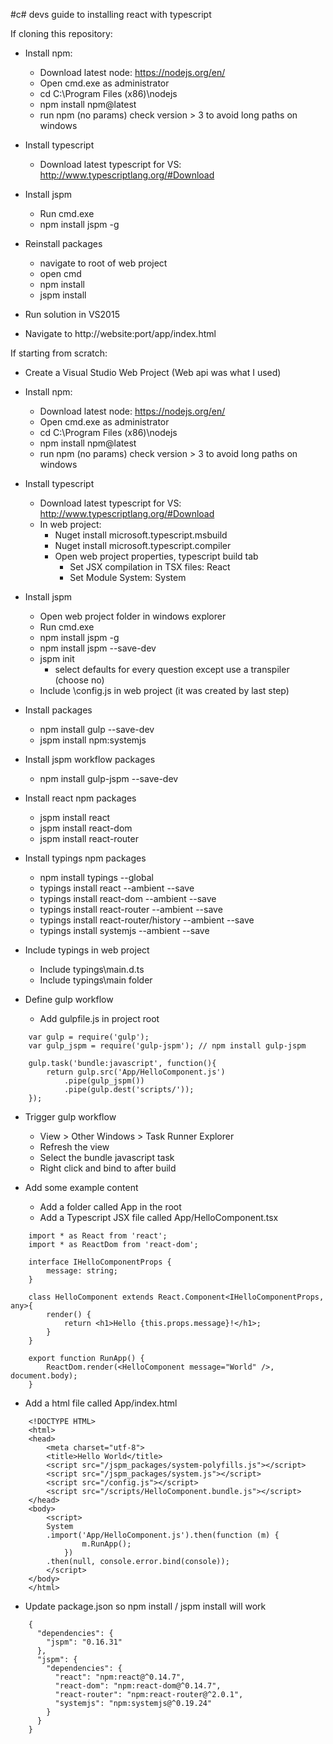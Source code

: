 #c# devs guide to installing react with typescript

If cloning this repository:

- Install npm: 
    - Download latest node: https://nodejs.org/en/
    - Open cmd.exe as administrator
    - cd C:\Program Files (x86)\nodejs
    - npm install npm@latest
    - run npm (no params) check version > 3 to avoid long paths on windows

- Install typescript
    - Download latest typescript for VS: http://www.typescriptlang.org/#Download 

- Install jspm
    - Run cmd.exe
    - npm install jspm -g

- Reinstall packages
    - navigate to root of web project
    - open cmd
    - npm install
    - jspm install

- Run solution in VS2015
- Navigate to http://website:port/app/index.html

If starting from scratch:

- Create a Visual Studio Web Project (Web api was what I used)

- Install npm: 
    - Download latest node: https://nodejs.org/en/
    - Open cmd.exe as administrator
    - cd C:\Program Files (x86)\nodejs
    - npm install npm@latest
    - run npm (no params) check version > 3 to avoid long paths on windows

- Install typescript
    - Download latest typescript for VS: http://www.typescriptlang.org/#Download 
    - In web project: 
        - Nuget install microsoft.typescript.msbuild 
        - Nuget install microsoft.typescript.compiler
        - Open web project properties, typescript build tab
            - Set JSX compilation in TSX files: React
            - Set Module System: System

- Install jspm
    - Open web project folder in windows explorer
    - Run cmd.exe
    - npm install jspm -g
    - npm install jspm --save-dev
    - jspm init
        - select defaults for every question except use a transpiler (choose no)
    - Include \config.js in web project (it was created by last step)

- Install packages        
    - npm install gulp --save-dev
    - jspm install npm:systemjs    

- Install jspm workflow packages        
    - npm install gulp-jspm --save-dev   

- Install react npm packages        
    - jspm install react
    - jspm install react-dom
    - jspm install react-router
    
- Install typings npm packages        
    - npm install typings --global
    - typings install react --ambient --save
    - typings install react-dom --ambient --save
    - typings install react-router --ambient --save
    - typings install react-router/history --ambient --save
    - typings install systemjs --ambient --save
    

- Include typings in web project
    - Include typings\main.d.ts
    - Include typings\main folder
    
- Define gulp workflow
    - Add gulpfile.js in project root
    
```    
    var gulp = require('gulp');
    var gulp_jspm = require('gulp-jspm'); // npm install gulp-jspm 
    
    gulp.task('bundle:javascript', function(){
        return gulp.src('App/HelloComponent.js')
            .pipe(gulp_jspm())
            .pipe(gulp.dest('scripts/'));
    });
```

- Trigger gulp workflow
    - View > Other Windows > Task Runner Explorer
    - Refresh the view
    - Select the bundle javascript task
    - Right click and bind to after build
    
- Add some example content
    - Add a folder called App in the root
    - Add a Typescript JSX file called App/HelloComponent.tsx
    
```    
    import * as React from 'react';
    import * as ReactDom from 'react-dom';

    interface IHelloComponentProps {
        message: string;
    }

    class HelloComponent extends React.Component<IHelloComponentProps, any>{
        render() {
            return <h1>Hello {this.props.message}!</h1>;
        }
    }

    export function RunApp() {
        ReactDom.render(<HelloComponent message="World" />, document.body);
    }
```

- Add a html file called App/index.html

```            
    <!DOCTYPE HTML>
    <html>
    <head>
        <meta charset="utf-8">
        <title>Hello World</title>
        <script src="/jspm_packages/system-polyfills.js"></script>
        <script src="/jspm_packages/system.js"></script>
        <script src="/config.js"></script>
        <script src="/scripts/HelloComponent.bundle.js"></script>
    </head>
    <body>
        <script>
        System
        .import('App/HelloComponent.js').then(function (m) {
                m.RunApp();
            })
        .then(null, console.error.bind(console));
        </script>
    </body>
    </html>
```

- Update package.json so npm install / jspm install will work

```
    {
      "dependencies": {
        "jspm": "0.16.31"
      },
      "jspm": {
        "dependencies": {
          "react": "npm:react@^0.14.7",
          "react-dom": "npm:react-dom@^0.14.7",
          "react-router": "npm:react-router@^2.0.1",
          "systemjs": "npm:systemjs@^0.19.24"
        }
      }
    }
```
    
